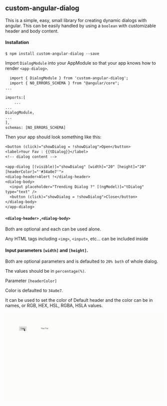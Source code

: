 ## custom-angular-dialog

This is a simple, easy, small library for creating dynamic dialogs with angular. This can be easily handled by using a `boolean` with customizable header and body content.

#### Installation

```
$ npm install custom-angular-dialog --save
```

Import `DialogModule` into your AppModule so that your app knows how to render `<app-dialog>`.

```
  import { DialogModule } from 'custom-angular-dialog';
  import { NO_ERRORS_SCHEMA } from "@angular/core";
...
```

```
imports:[
    ...
...
DialogModule,
...
],
schemas: [NO_ERRORS_SCHEMA]
```

Then your app should look something like this:

```
<button (click)="showDialog = !showDialog">Open</button>
<label>Your Fav : {{tDialog}}</label>
<!-- dialog content -->

<app-dialog [(visible)]="showDialog" [width]="20" [height]="20" [headerColor]="'#34a0e7'">
<dialog-header>Alert !</dialog-header>
<dialog-body>
  <input placeholder="Trending Dialog ?" [(ngModel)]="tDialog" type="text" />
  <button (click)="showDialog = !showDialog">Close</button>
</dialog-body>
</app-dialog>
```

#### `<dialog-header>` ,`<dialog-body>`

Both are optional and each can be used alone.

Any HTML tags including `<img>`, `<input>`, etc... can be included inside <dialog-body>

#### Input parameters `[width]` and `[height]`.

Both are optional parameters and is defaulted to `20% both` of whole dialog.

The values should be in `percentage(%)`.

Parameter `[headerColor]`

Color is defaulted to `34a0e7`.

It can be used to set the color of Default header and the color can be in names, or RGB, HEX, HSL, RGBA, HSLA values.

![Low frame gif](./DialogDemo.gif)
